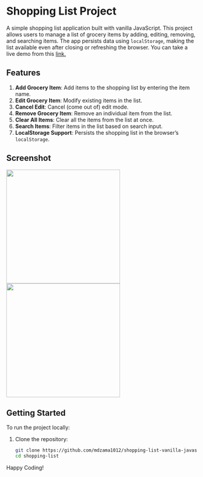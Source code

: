 # Shopping List Project

A simple shopping list application built with vanilla JavaScript. This project allows users to manage a list of grocery items by adding, editing, removing, and searching items. The app persists data using `localStorage`, making the list available even after closing or refreshing the browser. You can take a live demo from this [link.](https://shopping-vanilla-js.netlify.app/)

## Features

1. **Add Grocery Item**: Add items to the shopping list by entering the item name.
2. **Edit Grocery Item**: Modify existing items in the list.
3. **Cancel Edit**: Cancel (come out of) edit mode.
4. **Remove Grocery Item**: Remove an individual item from the list.
5. **Clear All Items**: Clear all the items from the list at once.
6. **Search Items**: Filter items in the list based on search input.
7. **LocalStorage Support**: Persists the shopping list in the browser’s `localStorage`.

## Screenshot

<img src="img/screenshot2.png" width="300">
<img src="img/screenshot1.png" width="300">

## Getting Started

To run the project locally:

1. Clone the repository:
   ```bash
   git clone https://github.com/mdzama1012/shopping-list-vanilla-javascript.git
   cd shopping-list
   ```

Happy Coding!

